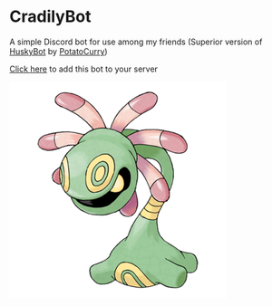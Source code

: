 # CradilyBot
A simple Discord bot for use among my friends
(Superior version of [HuskyBot](https://github.com/PotatoCurry/HuskyBot) by [PotatoCurry](https://github.com/PotatoCurry))

[Click here](https://discordapp.com/api/oauth2/authorize?client_id=475785719403642882&permissions=8&scope=bot) to add this bot to your server

![Cradily Image](cradily.png)

